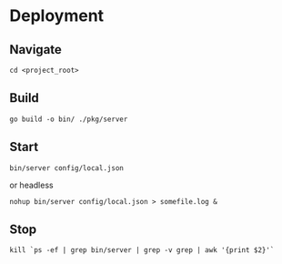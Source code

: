 # Deployment
## Navigate
```
cd <project_root>
```
## Build
```
go build -o bin/ ./pkg/server
```
## Start
```
bin/server config/local.json
```
or headless
```
nohup bin/server config/local.json > somefile.log &
```
## Stop
```
kill `ps -ef | grep bin/server | grep -v grep | awk '{print $2}'`
```
